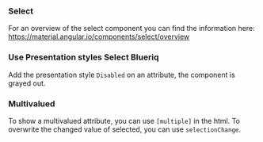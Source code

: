 ### Select
For an overview of the select component you can find the information here: https://material.angular.io/components/select/overview 

### Use Presentation styles Select Blueriq
Add the presentation style `Disabled` on an attribute, the component is grayed out.

### Multivalued
To show a multivalued attribute, you can use `[multiple]` in the html.
To overwrite the changed value of selected, you can use `selectionChange`.
